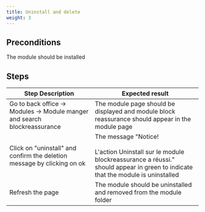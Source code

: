 ```yaml
---
title: Uninstall and delete
weight: 3
---
```


## Preconditions

The module should be installed
## Steps
| Step Description | Expected result |
| ----- | ----- |
| Go to back office -> Modules -> Module manger and search blockreassurance | The module page should be displayed and module block reassurance should appear in the module page |
| Click on "uninstall" and confirm the deletion message by clicking on ok | The message "Notice!<br /><br>L'action Uninstall sur le module blockreassurance a réussi." should appear in green to indicate that the module is uninstalled |
| Refresh the page | The module should be uninstalled and removed from the module folder |
